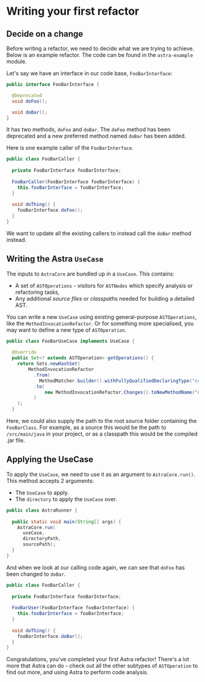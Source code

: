 # Writing your first refactor
## Decide on a change
Before writing a refactor, we need to decide what we are trying to achieve. Below is an example refactor. The code can be found in the `astra-example` module.

Let's say we have an interface in our code base, `FooBarInterface`:
```java
public interface FooBarInterface {

  @Deprecated
  void doFoo();

  void doBar();
}
```
It has two methods, `doFoo` and `doBar`. The `doFoo` method has been deprecated and a new preferred method named `doBar` has been added.

Here is one example caller of the `FooBarInterface`.
```java
public class FooBarCaller {
 
  private FooBarInterface fooBarInterface;
 
  FooBarCaller(FooBarInterface fooBarInterface) {
    this.fooBarInterface = fooBarInterface;
  }
 
  void doThing() {
    fooBarInterface.doFoo();
  }
}
```
We want to update all the existing callers to instead call the `doBar` method instead.

## Writing the Astra `UseCase`
The inputs to `AstraCore` are bundled up in a `UseCase`. This contains:

* A set of `ASTOperations` - visitors for `ASTNodes` which specify analysis or refactoring tasks,
* Any additional _source files_ or _classpaths_ needed for building a detailed AST.

You can write a new `UseCase` using existing general-purpose `ASTOperations`, like the `MethodInvocationRefactor`. Or for something more specialised, you may want to define a new type of `ASTOperation`.


```java
public class FooBarUseCase implements UseCase {
   
  @Override
  public Set<? extends ASTOperation> getOperations() {
    return Sets.newHashSet(
        MethodInvocationRefactor
          .from(
            MethodMatcher.builder().withFullyQualifiedDeclaringType("com.blah.FooBarCaller").withMethodName("doFoo").build())
          .to(
              new MethodInvocationRefactor.Changes().toNewMethodName("doBar")
          )
    );
  }
```
Here, we could also supply the path to the root source folder containing the `FooBarClass`. For example, as a source this would be the path to `/src/main/java` in your project, or as a classpath this would be the compiled .jar file.

## Applying the UseCase
To apply the `UseCase`, we need to use it as an argument to `AstraCore.run()`. This method accepts 2 arguments:

* The `UseCase` to apply.
* The `directory` to apply the `UseCase` over.

```java
public class AstraRunner {
 
  public static void main(String[] args) {
    AstraCore.run(
      useCase,
      directoryPath,
      sourcePath);
  }
}
```
And when we look at our calling code again, we can see that `doFoo` has been changed to `doBar`.
```java
public class FooBarCaller {
 
  private FooBarInterface fooBarInterface;
 
  FooBarUser(FooBarInterface fooBarInterface) {
    this.fooBarInterface = fooBarInterface;
  }
 
  void doThing() {
    fooBarInterface.doBar();
  }
}
```
Congratulations, you've completed your first Astra refactor! There's a lot more that Astra can do - check out all the other subtypes of `ASTOperation` to find out more, and using Astra to perform code analysis.